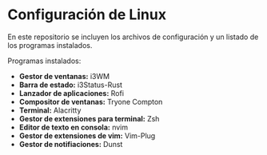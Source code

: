 # Configuración de Linux
En este repositorio se incluyen los archivos de configuración y un listado de los programas instalados.

Programas instalados:
<ul>
  <li><b>Gestor de ventanas:</b> i3WM</li>
  <li><b>Barra de estado:</b> i3Status-Rust</li>
  <li><b>Lanzador de aplicaciones:</b> Rofi</li>
  <li><b>Compositor de ventanas:</b> Tryone Compton</li>
  <li><b>Terminal:</b> Alacritty</li>
  <li><b>Gestor de extensiones para terminal:</b> Zsh</li>
  <li><b>Editor de texto en consola:</b> nvim</li>
  <li><b>Gestor de extensiones de vim:</b> Vim-Plug</li>
  <li><b>Gestor de notifiaciones:</b> Dunst</li>
</ul>
